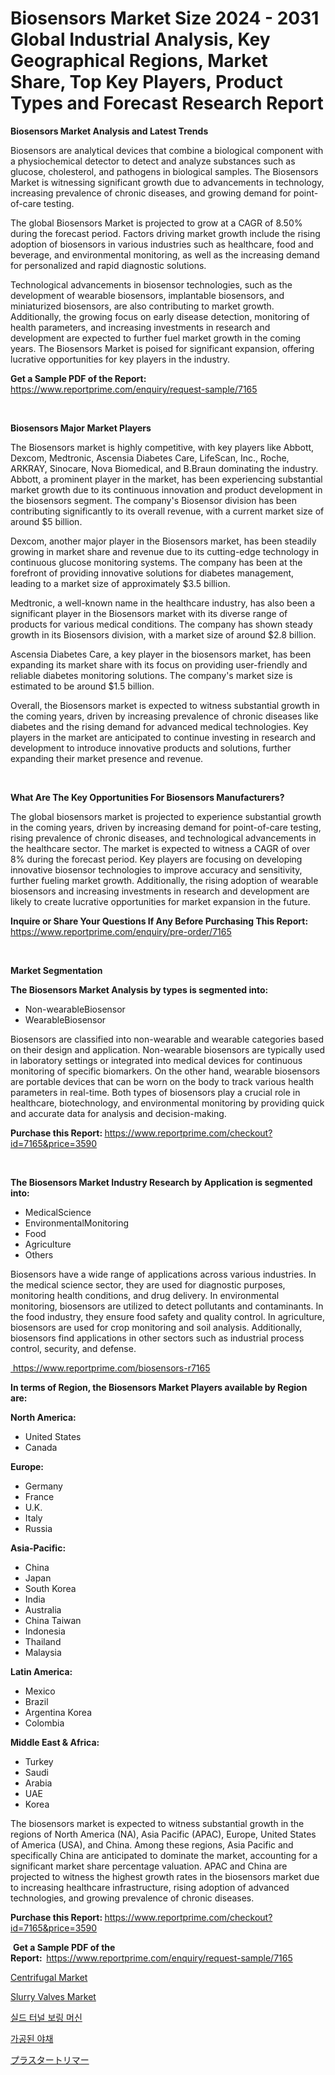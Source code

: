 <p><h1>Biosensors Market Size 2024 - 2031 Global Industrial Analysis, Key Geographical Regions, Market Share, Top Key Players, Product Types and Forecast Research Report</h1></p><p><strong>Biosensors Market Analysis and Latest Trends</strong></p>
<p><p>Biosensors are analytical devices that combine a biological component with a physiochemical detector to detect and analyze substances such as glucose, cholesterol, and pathogens in biological samples. The Biosensors Market is witnessing significant growth due to advancements in technology, increasing prevalence of chronic diseases, and growing demand for point-of-care testing.</p><p>The global Biosensors Market is projected to grow at a CAGR of 8.50% during the forecast period. Factors driving market growth include the rising adoption of biosensors in various industries such as healthcare, food and beverage, and environmental monitoring, as well as the increasing demand for personalized and rapid diagnostic solutions.</p><p>Technological advancements in biosensor technologies, such as the development of wearable biosensors, implantable biosensors, and miniaturized biosensors, are also contributing to market growth. Additionally, the growing focus on early disease detection, monitoring of health parameters, and increasing investments in research and development are expected to further fuel market growth in the coming years. The Biosensors Market is poised for significant expansion, offering lucrative opportunities for key players in the industry.</p></p>
<p><strong>Get a Sample PDF of the Report:&nbsp;</strong> <a href="https://www.reportprime.com/enquiry/request-sample/7165">https://www.reportprime.com/enquiry/request-sample/7165</a></p>
<p>&nbsp;</p>
<p><strong>Biosensors Major Market Players</strong></p>
<p><p>The Biosensors market is highly competitive, with key players like Abbott, Dexcom, Medtronic, Ascensia Diabetes Care, LifeScan, Inc., Roche, ARKRAY, Sinocare, Nova Biomedical, and B.Braun dominating the industry. Abbott, a prominent player in the market, has been experiencing substantial market growth due to its continuous innovation and product development in the biosensors segment. The company's Biosensor division has been contributing significantly to its overall revenue, with a current market size of around $5 billion.</p><p>Dexcom, another major player in the Biosensors market, has been steadily growing in market share and revenue due to its cutting-edge technology in continuous glucose monitoring systems. The company has been at the forefront of providing innovative solutions for diabetes management, leading to a market size of approximately $3.5 billion.</p><p>Medtronic, a well-known name in the healthcare industry, has also been a significant player in the Biosensors market with its diverse range of products for various medical conditions. The company has shown steady growth in its Biosensors division, with a market size of around $2.8 billion.</p><p>Ascensia Diabetes Care, a key player in the biosensors market, has been expanding its market share with its focus on providing user-friendly and reliable diabetes monitoring solutions. The company's market size is estimated to be around $1.5 billion.</p><p>Overall, the Biosensors market is expected to witness substantial growth in the coming years, driven by increasing prevalence of chronic diseases like diabetes and the rising demand for advanced medical technologies. Key players in the market are anticipated to continue investing in research and development to introduce innovative products and solutions, further expanding their market presence and revenue.</p></p>
<p>&nbsp;</p>
<p><strong>What Are The Key Opportunities For Biosensors Manufacturers?</strong></p>
<p><p>The global biosensors market is projected to experience substantial growth in the coming years, driven by increasing demand for point-of-care testing, rising prevalence of chronic diseases, and technological advancements in the healthcare sector. The market is expected to witness a CAGR of over 8% during the forecast period. Key players are focusing on developing innovative biosensor technologies to improve accuracy and sensitivity, further fueling market growth. Additionally, the rising adoption of wearable biosensors and increasing investments in research and development are likely to create lucrative opportunities for market expansion in the future.</p></p>
<p><strong>Inquire or Share Your Questions If Any Before Purchasing This Report:</strong> <a href="https://www.reportprime.com/enquiry/pre-order/7165">https://www.reportprime.com/enquiry/pre-order/7165</a></p>
<p>&nbsp;</p>
<p><strong>Market Segmentation</strong></p>
<p><strong>The Biosensors Market Analysis by types is segmented into:</strong></p>
<p><ul><li>Non-wearableBiosensor</li><li>WearableBiosensor</li></ul></p>
<p><p>Biosensors are classified into non-wearable and wearable categories based on their design and application. Non-wearable biosensors are typically used in laboratory settings or integrated into medical devices for continuous monitoring of specific biomarkers. On the other hand, wearable biosensors are portable devices that can be worn on the body to track various health parameters in real-time. Both types of biosensors play a crucial role in healthcare, biotechnology, and environmental monitoring by providing quick and accurate data for analysis and decision-making.</p></p>
<p><strong>Purchase this Report:&nbsp;</strong><a href="https://www.reportprime.com/checkout?id=7165&price=3590">https://www.reportprime.com/checkout?id=7165&price=3590</a></p>
<p>&nbsp;</p>
<p><strong>The Biosensors Market Industry Research by Application is segmented into:</strong></p>
<p><ul><li>MedicalScience</li><li>EnvironmentalMonitoring</li><li>Food</li><li>Agriculture</li><li>Others</li></ul></p>
<p><p>Biosensors have a wide range of applications across various industries. In the medical science sector, they are used for diagnostic purposes, monitoring health conditions, and drug delivery. In environmental monitoring, biosensors are utilized to detect pollutants and contaminants. In the food industry, they ensure food safety and quality control. In agriculture, biosensors are used for crop monitoring and soil analysis. Additionally, biosensors find applications in other sectors such as industrial process control, security, and defense.</p></p>
<p><a href="https://www.reportprime.com/biosensors-r7165">&nbsp;https://www.reportprime.com/biosensors-r7165</a></p>
<p><strong>In terms of Region, the Biosensors Market Players available by Region are:</strong></p>
<p>
    <p> <strong> North America: </strong>
        <ul>
            <li>United States</li>
            <li>Canada</li>
        </ul>
        </p> 
    <p> <strong> Europe: </strong>
        <ul>
            <li>Germany</li>
            <li>France</li>
            <li>U.K.</li>
            <li>Italy</li>
            <li>Russia</li>
        </ul>
        </p> 
    <p> <strong> Asia-Pacific: </strong>
        <ul>
            <li>China</li>
            <li>Japan</li>
            <li>South Korea</li>
            <li>India</li>
            <li>Australia</li>
            <li>China Taiwan</li>
            <li>Indonesia</li>
            <li>Thailand</li>
            <li>Malaysia</li>
        </ul>
        </p> 
    <p> <strong> Latin America: </strong>
        <ul>
            <li>Mexico</li>
            <li>Brazil</li>
            <li>Argentina Korea</li>
            <li>Colombia</li>
        </ul>
        </p> 
    <p> <strong> Middle East & Africa: </strong>
        <ul>
            <li>Turkey</li>
            <li>Saudi</li>
            <li>Arabia</li>
            <li>UAE</li>
            <li>Korea</li>
        </ul>
    </p>
    </p>
<p><p>The biosensors market is expected to witness substantial growth in the regions of North America (NA), Asia Pacific (APAC), Europe, United States of America (USA), and China. Among these regions, Asia Pacific and specifically China are anticipated to dominate the market, accounting for a significant market share percentage valuation. APAC and China are projected to witness the highest growth rates in the biosensors market due to increasing healthcare infrastructure, rising adoption of advanced technologies, and growing prevalence of chronic diseases.</p></p>
<p><strong>Purchase this Report: </strong><a href="https://www.reportprime.com/checkout?id=7165&price=3590">https://www.reportprime.com/checkout?id=7165&price=3590</a></p>
<p>&nbsp;<strong>Get a Sample PDF of the Report:&nbsp;&nbsp;</strong><a href="https://www.reportprime.com/enquiry/request-sample/7165">https://www.reportprime.com/enquiry/request-sample/7165</a></p>
<p><strong></strong></p>
<p><p><a href="https://github.com/bobicer/Market-Research-Report-List-2/blob/main/centrifugal-market.md">Centrifugal Market</a></p><p><a href="https://github.com/timeliteaut/Market-Research-Report-List-2/blob/main/slurry-valves-market.md">Slurry Valves Market</a></p><p><a href="https://github.com/Tristiarton768456/Market-Research-Report-List-1/blob/main/735036020729.md">실드 터널 보링 머신</a></p><p><a href="https://github.com/vsoq0zknh59/Market-Research-Report-List-1/blob/main/574844520728.md">가공된 야채</a></p><p><a href="https://github.com/bevdtkn4419963/Market-Research-Report-List-1/blob/main/515884222608.md">プラスタートリマー</a></p></p>